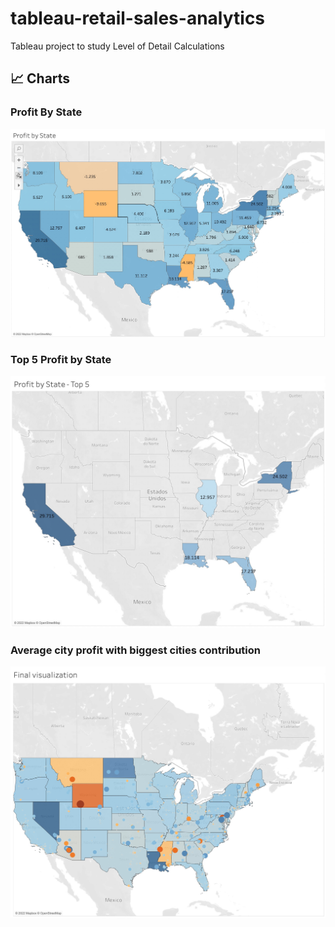# tableau-retail-sales-analytics
Tableau project to study Level of Detail Calculations

## 📈 Charts
### Profit By State
![profit by state](plots/profit_by_state.png)

### Top 5 Profit by State
![top 5 profits by state](plots/top_5_states_profit.png)

### Average city profit with biggest cities contribution
![Average city profit with biggest cities contribution](plots/final_visualization.png)
